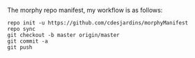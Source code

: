 The morphy repo manifest, my workflow is as follows:

    repo init -u https://github.com/cdesjardins/morphyManifest
    repo sync
    git checkout -b master origin/master
    git commit -a
    git push

